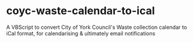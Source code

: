 # coyc-waste-calendar-to-ical
A VBScript to convert City of York Council's Waste collection calendar to iCal format, for calendarising &amp; ultimately email notifications
